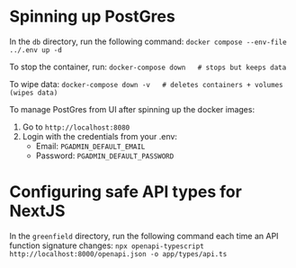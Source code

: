 # Spinning up PostGres

In the `db` directory, run the following command:
`docker compose --env-file ../.env up -d`

To stop the container, run:
`docker-compose down   # stops but keeps data`

To wipe data:
`docker-compose down -v   # deletes containers + volumes (wipes data)`

To manage PostGres from UI after spinning up the docker images:

1. Go to `http://localhost:8080`
2. Login with the credentials from your .env:
    - Email: `PGADMIN_DEFAULT_EMAIL`
    - Password: `PGADMIN_DEFAULT_PASSWORD`

# Configuring safe API types for NextJS

In the `greenfield` directory, run the following command each time an API function signature changes:
`npx openapi-typescript http://localhost:8000/openapi.json -o app/types/api.ts`
